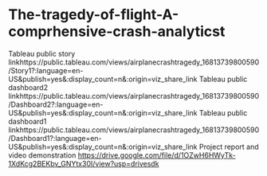 # The-tragedy-of-flight-A-comprhensive-crash-analyticst
Tableau public story linkhttps://public.tableau.com/views/airplanecrashtragedy_16813739800590/Story1?:language=en-US&publish=yes&:display_count=n&:origin=viz_share_link
Tableau public dashboard2 linkhttps://public.tableau.com/views/airplanecrashtragedy_16813739800590/Dashboard2?:language=en-US&publish=yes&:display_count=n&:origin=viz_share_link
Tableau public dashboard1 linkhttps://public.tableau.com/views/airplanecrashtragedy_16813739800590/Dashboard1?:language=en-US&publish=yes&:display_count=n&:origin=viz_share_link
Project report and video demonstration https://drive.google.com/file/d/1OZwH6HWyTk-1XdKcg2BEKbv_GNYtx30I/view?usp=drivesdk
